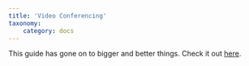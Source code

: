 ```yaml
---
title: 'Video Conferencing'
taxonomy:
    category: docs
---
```

This guide has gone on to bigger and better things. Check it out [here](https://trinitywestern.teamdynamix.com/TDClient/1904/Portal/KB/?CategoryID=23228).


<!--
This section is a collection of web tools that you may want to use to enhance your classes.

- Zoom
- Microsoft Teams
- MS Stream
- Big Blue Button

Feel free to send an email to elearning@twu.ca to request a tutorial for one of your favourite tools.

#####  Supported services
We support a number of tools, such as Moodle, WordPress, Team, and MS Streams.

There are several other options for faculty who may have already established means of synchronous communication such as Skype, FaceTime, Google Hangouts, Slack, Discord, etc. Our ability to troubleshoot these services may be limited, but please contact us for information. -->
